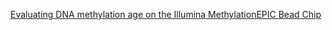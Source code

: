 
[Evaluating DNA methylation age on the Illumina MethylationEPIC Bead Chip](https://journals.plos.org/plosone/article?id=10.1371/journal.pone.0207834#sec016)
